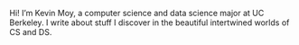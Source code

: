 Hi! I’m Kevin Moy, a computer science and data science major at UC Berkeley. I write about stuff I discover in the beautiful intertwined worlds of CS and DS.
